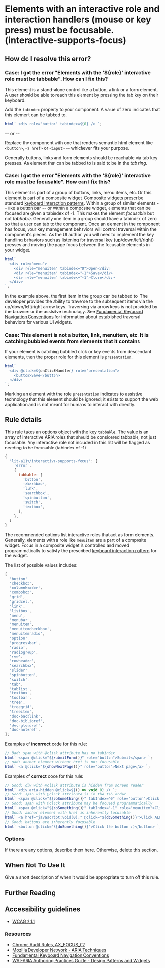 # Elements with an interactive role and interaction handlers (mouse or key press) must be focusable. (interactive-supports-focus)

## How do I resolve this error?

### Case: I got the error "Elements with the '\${role}' interactive role must be tabbable". How can I fix this?

This element is a stand-alone control like a button, a link or a form element. A user should be able to reach this element by pressing the tab key on their keyboard.

Add the `tabindex` property to your component. A value of zero indicates that this element can be tabbed to.

```js
html` <div role="button" tabindex=${0} /> `;
```

-- or --

Replace the component with one that renders semantic html element like `<button>`, `<a href>` or `<input>` -- whichever fits your purpose.

Generally buttons, links and form elements should be reachable via tab key presses. An element that can be tabbed to is said to be in the _tab ring_.

### Case: I got the error "Elements with the '\${role}' interactive role must be focusable". How can I fix this?

This element is part of a group of buttons, links, menu items, etc. Or this element is part of a composite widget. Composite widgets prescribe standard [keyboard interaction patterns](https://www.w3.org/TR/wai-aria-practices-1.1/#kbd_generalnav). Within a group of similar elements -- like a button bar -- or within a composite widget, elements that can be focused are given a tabindex of -1. This makes the element _focusable_ but not _tabbable_. Generally one item in a group should have a tabindex of zero so that a user can tab to the component. Once an element in the component has focus, your key management behaviors will control traversal within the component's pieces. As the UI author, you will need to implement the key handling behaviors such as listening for traversal key (up/down/left/right) presses and moving the page focus between the focusable elements in your widget.

```js
html`
  <div role="menu">
    <div role="menuitem" tabindex="0">Open</div>
    <div role="menuitem" tabindex="-1">Save</div>
    <div role="menuitem" tabindex="-1">Close</div>
  </div>
`;
```

In the example above, the first item in the group can be tabbed to. The developer provides the ability to traverse to the subsequent items via the up/down/left/right arrow keys. Traversing via arrow keys is not provided by the browser or the assistive technology. See [Fundamental Keyboard Navigation Conventions](https://www.w3.org/TR/wai-aria-practices-1.1/#kbd_generalnav) for information about established traversal behaviors for various UI widgets.

### Case: This element is not a button, link, menuitem, etc. It is catching bubbled events from elements that it contains

If your element is catching bubbled click or key events from descendant elements, then the proper role for this element is `presentation`.

```js
html`
  <div @click=${onClickHandler} role="presentation">
    <button>Save</button>
  </div>
`;
```

Marking an element with the role `presentation` indicates to assistive technology that this element should be ignored; it exists to support the web application and is not meant for humans to interact with directly.

## Rule details

This rule takes an options object with the key `tabbable`. The value is an array of interactive ARIA roles that should be considered tabbable, not just focusable. Any interactive role not included in this list will be flagged as needing to be focusable (tabindex of -1).

```js
{
  'lit-a11y/interactive-supports-focus': [
    'error',
    {
      tabbable: [
        'button',
        'checkbox',
        'link',
        'searchbox',
        'spinbutton',
        'switch',
        'textbox',
      ],
    },
  ]
}
```

The recommended options list interactive roles that act as form elements. Generally, elements with a role like `menuitem` are a part of a composite widget. Focus in a composite widget is controlled and moved programmatically to satisfy the prescribed [keyboard interaction pattern](https://www.w3.org/TR/wai-aria-practices-1.1/#kbd_generalnav) for the widget.

The list of possible values includes:

```js
[
  'button',
  'checkbox',
  'columnheader',
  'combobox',
  'grid',
  'gridcell',
  'link',
  'listbox',
  'menu',
  'menubar',
  'menuitem',
  'menuitemcheckbox',
  'menuitemradio',
  'option',
  'progressbar',
  'radio',
  'radiogroup',
  'row',
  'rowheader',
  'searchbox',
  'slider',
  'spinbutton',
  'switch',
  'tab',
  'tablist',
  'textbox',
  'toolbar',
  'tree',
  'treegrid',
  'treeitem',
  'doc-backlink',
  'doc-biblioref',
  'doc-glossref',
  'doc-noteref',
];
```

Examples of **incorrect** code for this rule:

```js
// Bad: span with @click attribute has no tabindex
html` <span @click="${submitForm()}" role="button">Submit</span> `;
// Bad: anchor element without href is not focusable
html` <a @click="${showNextPage()}" role="button">Next page</a> `;
```

Examples of **correct** code for this rule:

```js
// Good: div with @click attribute is hidden from screen reader
html` <div aria-hidden @click=${() => void 0} /> `;
// Good: span with @click attribute is in the tab order
html` <span @click="${doSomething()}" tabIndex="0" role="button">Click me!</span> `;
// Good: span with @click attribute may be focused programmatically
html` <span @click="${doSomething()}" tabIndex="-1" role="menuitem">Click me too!</span> `;
// Good: anchor element with href is inherently focusable
html` <a href="javascript:void(0);" @click="${doSomething()}">Click ALL the things!</a> `;
// Good: buttons are inherently focusable
html` <button @click="${doSomething()}">Click the button :)</button> `;
```

### Options

If there are any options, describe them here. Otherwise, delete this section.

## When Not To Use It

Give a short description of when it would be appropriate to turn off this rule.

## Further Reading

## Accessibility guidelines

- [WCAG 2.1.1](https://www.w3.org/WAI/WCAG21/Understanding/keyboard)

### Resources

- [Chrome Audit Rules, AX_FOCUS_02](https://github.com/GoogleChrome/accessibility-developer-tools/wiki/Audit-Rules#ax_focus_02)
- [Mozilla Developer Network - ARIA Techniques](https://developer.mozilla.org/en-US/docs/Web/Accessibility/ARIA/ARIA_Techniques/Using_the_button_role#Keyboard_and_focus)
- [Fundamental Keyboard Navigation Conventions](https://www.w3.org/TR/wai-aria-practices-1.1/#kbd_generalnav)
- [WAI-ARIA Authoring Practices Guide - Design Patterns and Widgets](https://www.w3.org/TR/wai-aria-practices-1.1/#aria_ex)
